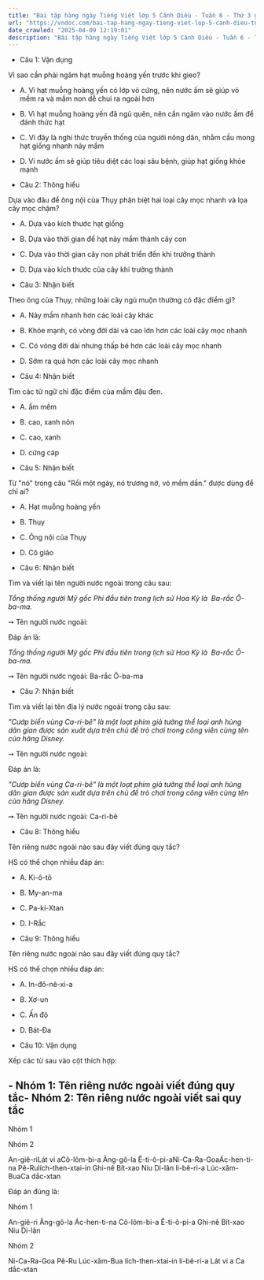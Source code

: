 ```yaml
---
title: "Bài tập hàng ngày Tiếng Việt lớp 5 Cánh Diều - Tuần 6 - Thứ 3 gồm các câu hỏi tổng hợp nội dung Đọc hiểu văn bản và Luyện từ và câu được học ở Tuần 6 trong chương trình Tiếng Việt lớp 5 Tập 1 Cánh Diều"
url: "https://vndoc.com/bai-tap-hang-ngay-tieng-viet-lop-5-canh-dieu-tuan-6-thu-3-327637"
date_crawled: "2025-04-09 12:19:01"
description: "Bài tập hàng ngày Tiếng Việt lớp 5 Cánh Diều - Tuần 6 - Thứ 3 gồm các câu hỏi tổng hợp nội dung Đọc hiểu văn bản và Luyện từ và câu được học ở Tuần 6 trong chương trình Tiếng Việt lớp 5 Tập 1 Cánh Diều"
---
```


* Câu 1:  Vận dụng

Vì sao cần phải ngâm hạt muỗng hoàng yến trước khi gieo?

  * A. Vì hạt muỗng hoàng yến có lớp vỏ cứng, nên nước ấm sẽ giúp vỏ mềm ra và mầm non dễ chui ra ngoài hơn 
  * B. Vì hạt muỗng hoàng yến đã ngủ quên, nên cần ngâm vào nước ấm để đánh thức hạt 
  * C. Vì đây là nghi thức truyền thống của người nông dân, nhằm cầu mong hạt giống nhanh nảy mầm 
  * D. Vì nước ấm sẽ giúp tiêu diệt các loại sâu bệnh, giúp hạt giống khỏe mạnh 



* Câu 2:  Thông hiểu

Dựa vào đâu để ông nội của Thụy phân biệt hai loại cây mọc nhanh và lọa cây mọc chậm?

  * A. Dựa vào kích thước hạt giống 
  * B. Dựa vào thời gian để hạt nảy mầm thành cây con 
  * C. Dựa vào thời gian cây non phát triển đến khi trưởng thành 
  * D. Dựa vào kích thước của cây khi trưởng thành 



* Câu 3:  Nhận biết

Theo ông của Thụy, những loài cây ngủ muộn thường có đặc điểm gì?

  * A. Nảy mầm nhanh hơn các loài cây khác 
  * B. Khỏe mạnh, có vòng đời dài và cao lớn hơn các loài cây mọc nhanh 
  * C. Có vòng đời dài nhưng thấp bé hơn các loài cây mọc nhanh 
  * D. Sớm ra quả hơn các loài cây mọc nhanh 



* Câu 4:  Nhận biết

Tìm các từ ngữ chỉ đặc điểm cùa mầm đậu đen.

  * A. ẩm mềm 
  * B. cao, xanh nõn 
  * C. cao, xanh 
  * D. cứng cáp 



* Câu 5:  Nhận biết

Từ "nó" trong câu "Rồi một ngày, nó trương nở, vỏ mềm dần." được dùng để chỉ ai?

  * A. Hạt muỗng hoàng yến 
  * B. Thụy 
  * C. Ông nội của Thụy 
  * D. Cô giáo 



* Câu 6:  Nhận biết

Tìm và viết lại tên người nước ngoài trong câu sau:

_Tổng thống người Mỹ gốc Phi đầu tiên trong lịch sử Hoa Kỳ là  Ba-rắc Ô-ba-ma._

➙ Tên người nước ngoài: 

Đáp án là:

_Tổng thống người Mỹ gốc Phi đầu tiên trong lịch sử Hoa Kỳ là  Ba-rắc Ô-ba-ma._

➙ Tên người nước ngoài: Ba-rắc Ô-ba-ma

* Câu 7:  Nhận biết

Tìm và viết lại tên địa lý nước ngoài trong câu sau:

_"Cướp biển vùng Ca-ri-bê" là một loạt phim giả tưởng thể loại anh hùng dân gian được sản xuất dựa trên chủ đề trò chơi trong công viên cùng tên của hãng Disney._

➙ Tên người nước ngoài: 

Đáp án là:

_"Cướp biển vùng Ca-ri-bê" là một loạt phim giả tưởng thể loại anh hùng dân gian được sản xuất dựa trên chủ đề trò chơi trong công viên cùng tên của hãng Disney._

➙ Tên người nước ngoài: Ca-ri-bê

* Câu 8:  Thông hiểu

Tên riêng nước ngoài nào sau đây viết đúng quy tắc?

HS có thể chọn nhiều đáp án:

  * A. Ki-ô-tô 
  * B. My-an-ma 
  * C. Pa-ki-Xtan 
  * D. I-Rắc 



* Câu 9:  Thông hiểu

Tên riêng nước ngoài nào sau đây viết đúng quy tắc?

HS có thể chọn nhiều đáp án:

  * A. In-đô-nê-xi-a 
  * B. Xơ-un 
  * C. Ấn độ 
  * D. Bát-Đa 



* Câu 10:  Vận dụng

Xếp các từ sau vào cột thích hợp:

\- Nhóm 1: Tên riêng nước ngoài viết đúng quy tắc\- Nhóm 2: Tên riêng nước ngoài viết sai quy tắc  
---  
  
Nhóm 1

Nhóm 2

An-giê-riLát vi aCô-lôm-bi-a Ăng-gô-la Ê-ti-ô-pi-aNi-Ca-Ra-GoaÁc-hen-ti-na Pê-Rulích-then-xtai-in Ghi-nê Bít-xao Niu Di-lân li-bê-ri-a Lúc-xăm-BuaCa dắc-xtan

Đáp án đúng là:

Nhóm 1

An-giê-ri Ăng-gô-la Ác-hen-ti-na Cô-lôm-bi-a Ê-ti-ô-pi-a Ghi-nê Bít-xao Niu Di-lân

Nhóm 2

Ni-Ca-Ra-Goa Pê-Ru Lúc-xăm-Bua lích-then-xtai-in li-bê-ri-a Lát vi a Ca dắc-xtan
